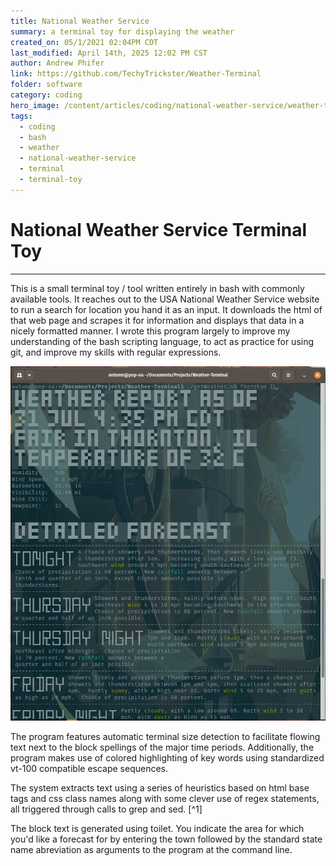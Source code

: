 ```yaml
---
title: National Weather Service
summary: a terminal toy for displaying the weather
created_on: 05/1/2021 02:04PM CDT
last_modified: April 14th, 2025 12:02 PM CST
author: Andrew Phifer
link: https://github.com/TechyTrickster/Weather-Terminal
folder: software
category: coding
hero_image: /content/articles/coding/national-weather-service/weather-terminal-screen-shot.jpg
tags:
  - coding
  - bash
  - weather
  - national-weather-service
  - terminal
  - terminal-toy
---
```


# National Weather Service Terminal Toy
---

This is a small terminal toy / tool written entirely in bash with commonly available tools.  It reaches out to the USA National Weather Service website to run a search for location you hand it as an input.  It downloads the html of that web page and scrapes it for information and displays that data in a nicely formatted manner.  I wrote this program largely to improve my understanding of the bash scripting language, to act as practice for using git, and improve my skills with regular expressions. 

![screenshot](/content/articles/coding/national-weather-service/weather-terminal-screen-shot.jpg)

The program features automatic terminal size detection to facilitate flowing text next to the block spellings of the major time periods.  Additionally, the program makes use of colored highlighting of key words using standardized vt-100 compatible escape sequences.

The system extracts text using a series of heuristics based on html base tags and css class names along with some clever use of regex statements, all triggered through calls to grep and sed. [^1]


The block text is generated using toilet.  You indicate the area for which you'd like a forecast for by entering the town followed by the standard state name abreviation as arguments to the program at the command line.